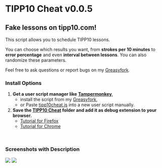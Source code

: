 # TIPP10 Cheat v0.0.5

<h2>Fake lessons on tipp10.com!</h2>
<p>This script allows you to schedule TIPP10 lessons.</p>
<p>You can choose which results you want, from <strong>strokes per 10 minutes</strong> to <strong>error percentage</strong> and even <strong>interval between lessons</strong>. You can also randomize these parameters.</p>
<p>Feel free to ask questions or report bugs on my <a href="https://greasyfork.org/en/scripts/430017-tipp10-cheat">Greasyfork</a>.</p>

<h3>Install Options</h3>

1. **Get a user script manager like** <a href="https://www.tampermonkey.net/">**Tampermonkey**</a>,
   - install the script from my <a href="https://greasyfork.org/en/scripts/430017-tipp10-cheat">Greasyfork</a>,
   - or Paste <a href="/TIPP10 Cheat/tipp10cheat.js">tipp10cheat.js</a> into a new user script manually.
2. **Save the <a href="/TIPP10 Cheat/">TIPP10 Cheat</a> folder and add it as debug extension to your browser.**
   - <a href="https://youtu.be/J7el77F1ckg">Tutorial for Firefox</a>
   - <a href="https://youtu.be/oswjtLwCUqg">Tutorial for Chrome</a>

<br>

<!-- Screenshots: https://imgur.com/a/BKq9Dcx -->
<h3>Screenshots with Description</h3>
<img src="https://i.imgur.com/AKLcvRS.png"></img>
<img src="https://i.imgur.com/dB4R5Co.png"></img>
